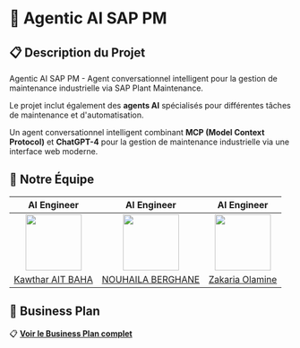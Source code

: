 # 🤖 Agentic AI SAP PM

## 📋 Description du Projet

Agentic AI SAP PM - Agent conversationnel intelligent pour la gestion de maintenance industrielle via SAP Plant Maintenance.

Le projet inclut également des **agents AI** spécialisés pour différentes tâches de maintenance et d'automatisation.

Un agent conversationnel intelligent combinant **MCP (Model Context Protocol)** et **ChatGPT-4** pour la gestion de maintenance industrielle via une interface web moderne.

## 👥 **Notre Équipe**

| AI Engineer | AI Engineer | AI Engineer |
|:-------------------------:|:-------------------------:|:-------------------------:|
|<img src="https://media.licdn.com/dms/image/v2/D4E03AQGwVMalTGOlnA/profile-displayphoto-shrink_400_400/profile-displayphoto-shrink_400_400/0/1719875426407?e=1756339200&v=beta&t=W5G1kpCvBr2wadEZRLDPZgGQDBF-DAqPIK2lU3qpcvo" width="100px" height="100px"> |<img src="https://media.licdn.com/dms/image/v2/D4E03AQEKKW5t-F30xQ/profile-displayphoto-shrink_400_400/profile-displayphoto-shrink_400_400/0/1728171584724?e=1756339200&v=beta&t=Q-8RYI6vkoDvtqeypHBdF4JousQQiugAmcCE1lrCYIY" width="100px" height="100px"> | <img src="https://avatars.githubusercontent.com/u/68086990?v=4" width="100px" height="100px">|
|[Kawthar AIT BAHA](https://github.com/kawtharaitbaha)| [NOUHAILA BERGHANE](https://github.com/nouhailaberghane)| [Zakaria Olamine](https://github.com/olamineZakaria) |

## 💼 **Business Plan**

📋 **[Voir le Business Plan complet](https://www.canva.com/design/DAGucNYYYLc/O_xaZNePFrYOq1SXRK2yvw/edit?utm_content=DAGucNYYYLc&utm_campaign=designshare&utm_medium=link2&utm_source=sharebutton)**